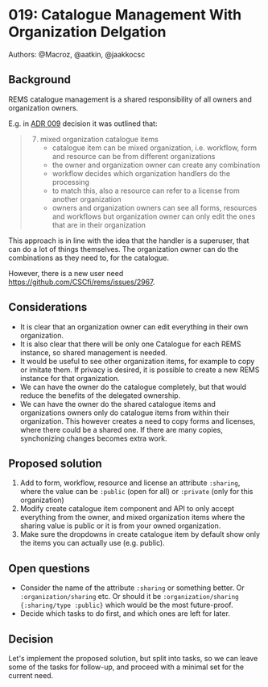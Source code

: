 # 019: Catalogue Management With Organization Delgation

Authors: @Macroz, @aatkin, @jaakkocsc

## Background

REMS catalogue management is a shared responsibility of all owners and organization owners.

E.g. in [ADR 009](https://github.com/CSCfi/rems/blob/master/docs/architecture/009-review-and-form-model.md) decision it was outlined that:

> 7. mixed organization catalogue items
>     - catalogue item can be mixed organization, i.e. workflow, form and resource can be from different organizations
>     - the owner and organization owner can create any combination
>     - workflow decides which organization handlers do the processing
>     - to match this, also a resource can refer to a license from another organization
>     - owners and organization owners can see all forms, resources and workflows but organization owner can only edit the ones that are in their organization

This approach is in line with the idea that the handler is a superuser, that can do a lot of things themselves. 
The organization owner can do the combinations as they need to, for the catalogue.

However, there is a new user need https://github.com/CSCfi/rems/issues/2967.

## Considerations

- It is clear that an organization owner can edit everything in their own organization.
- It is also clear that there will be only one Catalogue for each REMS instance, so shared management is needed.
- It would be useful to see other organization items, for example to copy or imitate them. If privacy is desired, it is possible to create a new REMS instance for that organization.
- We can have the owner do the catalogue completely, but that would reduce the benefits of the delegated ownership.
- We can have the owner do the shared catalogue items and organizations owners only do catalogue items from within their organization. This however creates a need to copy forms and licenses, where there could be a shared one. If there are many copies, synchonizing changes becomes extra work.

## Proposed solution
1. Add to form, workflow, resource and license an attribute `:sharing`, where the value can be `:public` (open for all) or `:private` (only for this organization)
2. Modify create catalogue item component and API to only accept everything from the owner, and mixed organization items where the sharing value is public or it is from your owned organization.
3. Make sure the dropdowns in create catalogue item by default show only the items you can actually use (e.g. public).

## Open questions
- Consider the name of the attribute `:sharing` or something better. Or `:organization/sharing` etc. Or should it be `:organization/sharing {:sharing/type :public}` which would be the most future-proof.
- Decide which tasks to do first, and which ones are left for later.

## Decision
Let's implement the proposed solution, but split into tasks, so we can leave some of the tasks for follow-up, and proceed with a minimal set for the current need.
